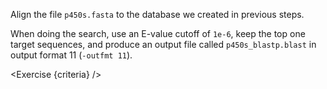 <script>
import Exercise from "$components/Exercise.svelte";

let criteria = [
{
	name: "File <code>p450s_blastp.blast</code> exists",
	checks: [{
		type: "file",
		path: "p450s_blastp.blast",
		action: "exists"
	}]
},
{
	name: "File <code>p450s_blastp.blast</code> contains the output of aligning sequences from <code>p450s.fasta</code> to the <code>orf_trans</code> database.",
	checks: [{
		type: "file",
		path: "p450s_blastp.blast",
		action: "contents",
		commandObserved: "grep 'MSTSAMELLLTATIFCLVLWVVRIFRPQVPKGLKSPPGPWGWPLIG' p450s_blastp.blast",
        commandExpected: `echo '              seq-data ncbieaa "MSTSAMELLLTATIFCLVLWVVRIFRPQVPKGLKSPPGPWGWPLIG'`
	}]
}];
</script>

Align the file `p450s.fasta` to the database we created in previous steps.

When doing the search, use an E-value cutoff of `1e-6`, keep the top one target sequences, and produce an output file called `p450s_blastp.blast` in output format 11 (`-outfmt 11`).

<Exercise {criteria} />
